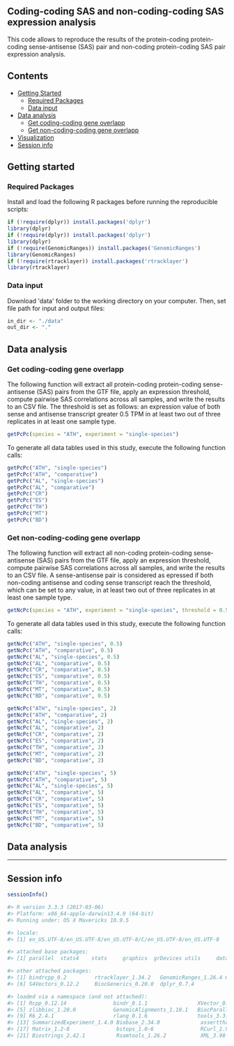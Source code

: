 ## Coding-coding SAS and non-coding-coding SAS expression analysis

This code allows to reproduce the results of the protein-coding protein-coding sense-antisense (SAS) pair and non-coding protein-coding SAS pair expression analysis. 


## Contents

* [Getting Started](#getting-started)
  * [Required Packages](#required-packages)
  * [Data input](#data-input)
* [Data analysis](#data-analysis)
  * [Get coding-coding gene overlapp](#get-coding-coding-gene-overlapp)
  * [Get non-coding-coding gene overlapp](#get-non-coding-coding-gene-overlapp)
* [Visualization](#visualization)
* [Session info](#session-info)


## Getting started


### Required Packages
Install and load the following R packages before running the reproducible scripts:

```R
if (!require(dplyr)) install.packages('dplyr')
library(dplyr)
if (!require(dplyr)) install.packages('dplyr')
library(dplyr)
if (!require(GenomicRanges)) install.packages('GenomicRanges')
library(GenomicRanges)
if (!require(rtracklayer)) install.packages('rtracklayer')
library(rtracklayer)

```
  
### Data input
Download 'data' folder to the working directory on your computer. Then, set file path for input and output files: 

```R
in_dir <- "./data"
out_dir <- "."

```

## Data analysis

### Get coding-coding gene overlapp

The following function will extract all protein-coding protein-coding sense-antisense (SAS) pairs from the GTF file, apply an expression threshold, compute pairwise SAS correlations across all samples, and write the results to an CSV file. The threshold is set as follows: an expression value of both sense and antisense transcript greater 0.5 TPM in at least two out of three replicates in at least one sample type. 

```R
getPcPc(species = "ATH", experiment = "single-species")

```
To generate all data tables used in this study, execute the following function calls: 

```R
getPcPc("ATH", "single-species")
getPcPc("ATH", "comparative")
getPcPc("AL", "single-species")
getPcPc("AL", "comparative")
getPcPc("CR")
getPcPc("ES")
getPcPc("TH")
getPcPc("MT")
getPcPc("BD")

```

### Get non-coding-coding gene overlapp

The following function will extract all non-coding protein-coding sense-antisense (SAS) pairs from the GTF file, apply an expression threshold, compute pairwise SAS correlations across all samples, and write the results to an CSV file. A sense-antisense pair is considered as epressed if both non-coding antisense and coding sense transcript reach the threshold, which can be set to any value, in at least two out of three replicates in at least one sample type. 

```R
getNcPc(species = "ATH", experiment = "single-species", threshold = 0.5)

```
To generate all data tables used in this study, execute the following function calls: 

```R
getNcPc("ATH", "single-species", 0.5)
getNcPc("ATH", "comparative", 0.5)
getNcPc("AL", "single-species", 0.5)
getNcPc("AL", "comparative", 0.5)
getNcPc("CR", "comparative", 0.5)
getNcPc("ES", "comparative", 0.5)
getNcPc("TH", "comparative", 0.5)
getNcPc("MT", "comparative", 0.5)
getNcPc("BD", "comparative", 0.5)

getNcPc("ATH", "single-species", 2)
getNcPc("ATH", "comparative", 2)
getNcPc("AL", "single-species", 2)
getNcPc("AL", "comparative", 2)
getNcPc("CR", "comparative", 2)
getNcPc("ES", "comparative", 2)
getNcPc("TH", "comparative", 2)
getNcPc("MT", "comparative", 2)
getNcPc("BD", "comparative", 2)

getNcPc("ATH", "single-species", 5)
getNcPc("ATH", "comparative", 5)
getNcPc("AL", "single-species", 5)
getNcPc("AL", "comparative", 5)
getNcPc("CR", "comparative", 5)
getNcPc("ES", "comparative", 5)
getNcPc("TH", "comparative", 5)
getNcPc("MT", "comparative", 5)
getNcPc("BD", "comparative", 5)

```

## Data analysis


---
## Session info

```R
sessionInfo()
```

```R
#> R version 3.3.3 (2017-03-06)
#> Platform: x86_64-apple-darwin13.4.0 (64-bit)
#> Running under: OS X Mavericks 10.9.5

#> locale:
#> [1] en_US.UTF-8/en_US.UTF-8/en_US.UTF-8/C/en_US.UTF-8/en_US.UTF-8

#> attached base packages:
#> [1] parallel  stats4    stats     graphics  grDevices utils     datasets  methods   base    

#> other attached packages:
#> [1] bindrcpp_0.2         rtracklayer_1.34.2   GenomicRanges_1.26.4 GenomeInfoDb_1.10.3  IRanges_2.8.2       
#> [6] S4Vectors_0.12.2     BiocGenerics_0.20.0  dplyr_0.7.4    

#> loaded via a namespace (and not attached):
#> [1] Rcpp_0.12.14               bindr_0.1.1                XVector_0.14.1             magrittr_1.5              
#> [5] zlibbioc_1.20.0            GenomicAlignments_1.10.1   BiocParallel_1.8.2         lattice_0.20-34           
#> [9] R6_2.4.1                   rlang_0.1.6                tools_3.3.3                grid_3.3.3                
#> [13] SummarizedExperiment_1.4.0 Biobase_2.34.0             assertthat_0.2.1           tibble_1.3.4              
#> [17] Matrix_1.2-8               bitops_1.0-6               RCurl_1.95-4.10            glue_1.2.0                
#> [21] Biostrings_2.42.1          Rsamtools_1.26.2           XML_3.98-1.9               pkgconfig_2.0.3  

```
